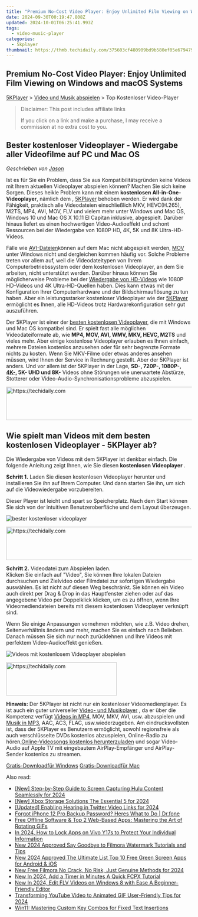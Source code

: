 ```yaml
---
title: "Premium No-Cost Video Player: Enjoy Unlimited Film Viewing on Windows and macOS Systems"
date: 2024-09-30T00:19:47.808Z
updated: 2024-10-01T06:25:41.993Z
tags:
  - video-music-player
categories:
  - 5kplayer
thumbnail: https://thmb.techidaily.com/375603cf480909bd9b580ef05e67947950bbf1e13a9fad029c088861e5549a8a.jpg
---
```


## Premium No-Cost Video Player: Enjoy Unlimited Film Viewing on Windows and macOS Systems

[5KPlayer](https://tools.techidaily.com/5kplayer/products/) \> [Video und Musik abspielen](https://tools.techidaily.com/5kplayer/video-music-player/) \> Top Kostenloser Video-Player 

>  Disclaimer: This post includes affiliate links
>
>  If you click on a link and make a purchase, I may receive a commission at no extra cost to you.
>

## Bester kostenloser Videoplayer - Wiedergabe aller Videofilme auf PC und Mac OS

 _Geschrieben von [Jason](https://www.quora.com/profile/Jason-Copper-1)_

Ist es für Sie ein Problem, dass Sie aus Kompatibilitätsgründen keine Videos mit Ihrem aktuellen Videoplayer abspielen können? Machen Sie sich keine Sorgen. Dieses heikle Problem kann mit einem **kostenlosen All-in-One-Videoplayer**, nämlich dem , [5KPlayer](https://tools.techidaily.com/5kplayer/products/) behoben werden. Er wird dank der Fähigkeit, praktisch alle Videodateien einschließlich MKV, HEVC(H.265), M2TS, MP4, AVI, MOV, FLV und vielem mehr unter Windows und Mac OS, Windows 10 und Mac OS X 10.11 El Capitan inklusive, abgespielt. Darüber hinaus liefert es einen hochwertigen Video-Audioeffekt und schont Ressourcen bei der Wiedergabe von 1080P HD, 4K, 5K und 8K Ultra-HD-Videos. 

Fälle wie [AVI-Dateien](https://tools.techidaily.com/5kplayer/video-music-player/)können auf dem Mac nicht abgespielt werden, [MOV](https://tools.techidaily.com/5kplayer/video-music-player/) unter Windows nicht und dergleichen kommen häufig vor. Solche Probleme treten vor allem auf, weil die Videodateitypen von Ihrem Computerbetriebssystem oder dem kostenlosen Videoplayer, an dem Sie arbeiten, nicht unterstützt werden. Darüber hinaus können Sie möglicherweise Probleme bei der [Wiedergabe von HD-Videos](https://tools.techidaily.com/5kplayer/video-music-player/) wie 1080P HD-Videos und 4K Ultra-HD-Quellen haben. Dies kann etwas mit der Konfiguration Ihrer Computerhardware und der Bildschirmauflösung zu tun haben. Aber ein leistungsstarker kostenloser Videoplayer wie der [5KPlayer](https://tools.techidaily.com/5kplayer/products/) ermöglicht es Ihnen, alle HD-Videos trotz Hardwarekonfiguration sehr gut auszuführen. 

Der 5KPlayer ist einer der [besten kostenlosen Videoplayer](https://tools.techidaily.com/5kplayer/video-music-player/), die mit Windows und Mac OS kompatibel sind. Er spielt fast alle möglichen Videodateiformate ab, wie **MP4, MOV, AVI, WMV, MKV, HEVC, M2TS** und vieles mehr. Aber einige kostenlose Videoplayer erlauben es Ihnen einfach, mehrere Dateien kostenlos anzusehen oder für sehr begrenzte Formate nichts zu kosten. Wenn Sie MKV-Filme oder etwas anderes ansehen müssen, wird Ihnen der Service in Rechnung gestellt. Aber der 5KPlayer ist anders. Und vor allem ist der 5KPlayer in der Lage, **SD-, 720P-, 1080P-, [4K-](https://tools.techidaily.com/5kplayer/video-music-player/), 5K- UHD und 8K-** Videos ohne Störungen wie unerwartete Abstürze, Stotterer oder Video-Audio-Synchronisationsprobleme abzuspielen. 

<!-- affiliate ads begin -->
<a href="https://review-au.sjv.io/c/5597632/2098702/14409" target="_top" id="2098702">
  <img src="//a.impactradius-go.com/display-ad/14409-2098702" border="0" alt="https://techidaily.com" width="728" height="90"/>
</a>
<img height="0" width="0" src="https://review-au.sjv.io/i/5597632/2098702/14409" style="position:absolute;visibility:hidden;" border="0" />
<!-- affiliate ads end -->

## Wie spielt man Videos mit dem besten kostenlosen Videoplayer - 5KPlayer ab?

Die Wiedergabe von Videos mit dem 5KPlayer ist denkbar einfach. Die folgende Anleitung zeigt Ihnen, wie Sie diesen **kostenlosen Videoplayer** .

**Schritt 1.** Laden Sie diesen kostenlosen Videoplayer herunter und installieren Sie ihn auf Ihrem Computer. Und dann starten Sie ihn, um sich auf die Videowiedergabe vorzubereiten. 

Dieser Player ist leicht und spart so Speicherplatz. Nach dem Start können Sie sich von der intuitiven Benutzeroberfläche und dem Layout überzeugen. 

![bester kostenloser videoplayer](https://www.5kplayer.com/video-music-player-de/img/youtube-0119-01.png) 

<!-- affiliate ads begin -->
<a href="https://unicoeye.pxf.io/c/5597632/2148772/18498" target="_top" id="2148772">
  <img src="//a.impactradius-go.com/display-ad/18498-2148772" border="0" alt="https://techidaily.com" width="728" height="90"/>
</a>
<img height="0" width="0" src="https://unicoeye.pxf.io/i/5597632/2148772/18498" style="position:absolute;visibility:hidden;" border="0" />
<!-- affiliate ads end -->

**Schritt 2.** Videodatei zum Abspielen laden.   
 Klicken Sie einfach auf "Video", Sie können Ihre lokalen Dateien durchsuchen und Zielvideo oder Filmdatei zur sofortigen Wiedergabe auswählen. Es ist nicht auf diesen Weg beschränkt. Sie können ein Video auch direkt per Drag & Drop in das Hauptfenster ziehen oder auf das angegebene Video per Doppelklick klicken, um es zu öffnen, wenn Ihre Videomediendateien bereits mit diesem kostenlosen Videoplayer verknüpft sind. 

Wenn Sie einige Anpassungen vornehmen möchten, wie z.B. Video drehen, Seitenverhältnis ändern und mehr, machen Sie es einfach nach Belieben. Danach müssen Sie sich nur noch zurücklehnen und Ihre Videos mit perfektem Video-Audioeffekt genießen. 

![Videos mit kostenlosem Videoplayer abspielen](https://www.5kplayer.com/video-music-player-de/../video-music-player/img/5kplayer-play-video-free.jpg) 

<!-- affiliate ads begin -->
<a href="https://aligracehair.sjv.io/c/5597632/1918714/19272" target="_top" id="1918714">
  <img src="//a.impactradius-go.com/display-ad/19272-1918714" border="0" alt="https://techidaily.com" width="300" height="90"/>
</a>
<img height="0" width="0" src="https://aligracehair.sjv.io/i/5597632/1918714/19272" style="position:absolute;visibility:hidden;" border="0" />
<!-- affiliate ads end -->

**Hinweis:**  Der 5KPlayer ist nicht nur ein kostenloser Videomedienplayer. Es ist auch ein guter universeller [Video- und Musikplayer](https://tools.techidaily.com/5kplayer/video-music-player/) , da er über die Kompetenz verfügt [Videos in MP4](https://tools.techidaily.com/5kplayer/video-music-player/), MOV, MKV, AVI, usw. abzuspielen und [Musik in MP3](https://tools.techidaily.com/5kplayer/video-music-player/), AAC, AC3, FLAC, usw.wiederzugeben. Am eindrucksvollsten ist, dass der 5KPlayer es Benutzern ermöglicht, sowohl regionsfreie als auch verschlüsselte DVDs kostenlos abzuspielen, Online-Radio zu hören,[Online-Videosongs kostenlos herunterzuladen](https://tools.techidaily.com/5kplayer/youtube-download/) und sogar Video-Audio auf Apple TV mit eingebautem AirPlay-Empfänger und AirPlay-Sender kostenlos zu streamen. 

[Gratis-Downloadfür Windows](https://tools.techidaily.com/5kplayer/products/) [Gratis-Downloadfür Mac](https://tools.techidaily.com/5kplayer/products/)

<ins class="adsbygoogle"
     style="display:block"
     data-ad-format="autorelaxed"
     data-ad-client="ca-pub-7571918770474297"
     data-ad-slot="1223367746"></ins>

<ins class="adsbygoogle"
     style="display:block"
     data-ad-client="ca-pub-7571918770474297"
     data-ad-slot="8358498916"
     data-ad-format="auto"
     data-full-width-responsive="true"></ins>

<span class="atpl-alsoreadstyle">Also read:</span>
<div><ul>
<li><a href="https://desktop-recording.techidaily.com/new-step-by-step-guide-to-screen-capturing-hulu-content-seamlessly-for-2024/"><u>[New] Step-by-Step Guide to Screen Capturing Hulu Content Seamlessly for 2024</u></a></li>
<li><a href="https://screen-mirroring-recording.techidaily.com/new-xbox-storage-solutions-the-essential-5-for-2024/"><u>[New] Xbox Storage Solutions The Essential 5 for 2024</u></a></li>
<li><a href="https://twitter-videos.techidaily.com/updated-enabling-hearing-in-twitter-video-links-for-2024/"><u>[Updated] Enabling Hearing in Twitter Video Links for 2024</u></a></li>
<li><a href="https://iphone-unlock.techidaily.com/forgot-iphone-12-pro-backup-password-heres-what-to-do-drfone-by-drfone-ios/"><u>Forgot iPhone 12 Pro Backup Password? Heres What to Do | Dr.fone</u></a></li>
<li><a href="https://video-capture.techidaily.com/free-offline-software-and-top-2-web-based-apps-mastering-the-art-of-rotating-gifs/"><u>Free Offline Software & Top 2 Web-Based Apps: Mastering the Art of Rotating GIFs</u></a></li>
<li><a href="https://android-unlock.techidaily.com/in-2024-how-to-lock-apps-on-vivo-y17s-to-protect-your-individual-information-by-drfone-android/"><u>In 2024, How to Lock Apps on Vivo Y17s to Protect Your Individual Information</u></a></li>
<li><a href="https://video-creation-software.techidaily.com/new-2024-approved-say-goodbye-to-filmora-watermark-tutorials-and-tips/"><u>New 2024 Approved Say Goodbye to Filmora Watermark Tutorials and Tips</u></a></li>
<li><a href="https://video-creation-software.techidaily.com/new-2024-approved-the-ultimate-list-top-10-free-green-screen-apps-for-android-and-ios/"><u>New 2024 Approved The Ultimate List Top 10 Free Green Screen Apps for Android & iOS</u></a></li>
<li><a href="https://video-creation-software.techidaily.com/new-free-filmora-no-crack-no-risk-just-genuine-methods-for-2024/"><u>New Free Filmora No Crack, No Risk, Just Genuine Methods for 2024</u></a></li>
<li><a href="https://video-creation-software.techidaily.com/new-in-2024-add-a-timer-in-minutes-a-quick-fcpx-tutorial/"><u>New In 2024, Add a Timer in Minutes A Quick FCPX Tutorial</u></a></li>
<li><a href="https://video-creation-software.techidaily.com/new-in-2024-edit-flv-videos-on-windows-8-with-ease-a-beginner-friendly-editor/"><u>New In 2024, Edit FLV Videos on Windows 8 with Ease A Beginner-Friendly Editor</u></a></li>
<li><a href="https://facebook-record-videos.techidaily.com/transforming-youtube-video-to-animated-gif-user-friendly-tips-for-2024/"><u>Transforming YouTube Video to Animated GIF User-Friendly Tips for 2024</u></a></li>
<li><a href="https://win11.techidaily.com/win11-mastering-custom-key-combos-for-fixed-text-insertions/"><u>Win11: Mastering Custom Key Combos for Fixed Text Insertions</u></a></li>
</ul></div>

